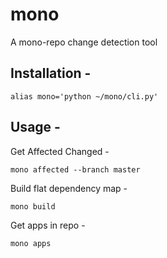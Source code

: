 # mono
A mono-repo change detection tool

## Installation - 
    alias mono='python ~/mono/cli.py'

## Usage -
Get Affected Changed -  

    mono affected --branch master

Build flat dependency map - 
        
    mono build

Get apps in repo - 
        
    mono apps